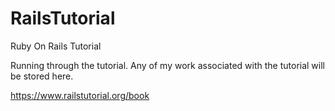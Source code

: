 # RailsTutorial
Ruby On Rails Tutorial

Running through the tutorial. Any of my work associated with the tutorial will be stored here.

https://www.railstutorial.org/book

